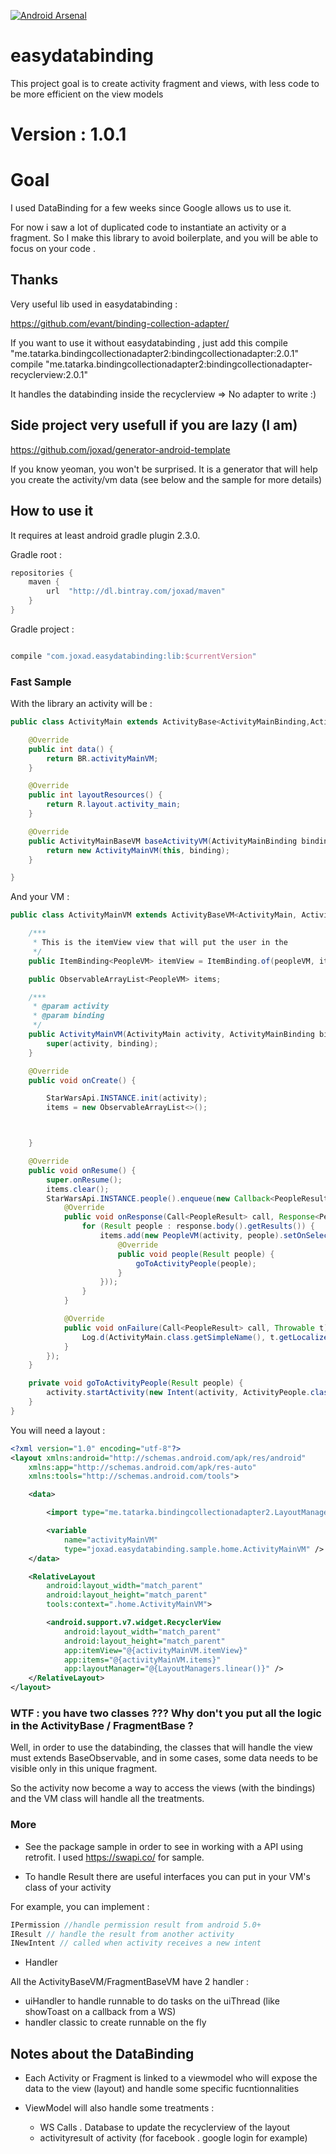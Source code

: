 
[![Android Arsenal](https://img.shields.io/badge/Android%20Arsenal-easydatabinding-green.svg?style=true)](https://android-arsenal.com/details/1/4106)

# easydatabinding
This project goal is to create activity fragment and views, with less code to be more efficient on the view models


# Version : 1.0.1
# Goal

I used DataBinding for a few weeks since Google allows us to use it.

For now i saw a lot of duplicated code to instantiate an activity or a fragment.
So I make this library to avoid boilerplate, and you will be able to focus on your code .


## Thanks

Very useful lib used in easydatabinding :

https://github.com/evant/binding-collection-adapter/

If you want to use it without easydatabinding , just add this
compile "me.tatarka.bindingcollectionadapter2:bindingcollectionadapter:2.0.1"
compile "me.tatarka.bindingcollectionadapter2:bindingcollectionadapter-recyclerview:2.0.1"

It handles the databinding inside the recyclerview => No adapter to write :)



## Side project very usefull if you are lazy (I am)


https://github.com/joxad/generator-android-template

If you know yeoman, you won't be surprised.
It is a generator that will help you create the activity/vm data (see below and the sample for more details)


## How to use it

It requires at least android gradle plugin 2.3.0.

Gradle root :

```groovy
repositories {
    maven {
        url  "http://dl.bintray.com/joxad/maven"
    }
}

```

Gradle project :

```groovy

compile "com.joxad.easydatabinding:lib:$currentVersion"

```

### Fast Sample

With the library an activity will be :


```java
public class ActivityMain extends ActivityBase<ActivityMainBinding,ActivityMainVM> {

    @Override
    public int data() {
        return BR.activityMainVM;
    }

    @Override
    public int layoutResources() {
        return R.layout.activity_main;
    }

    @Override
    public ActivityMainBaseVM baseActivityVM(ActivityMainBinding binding) {
        return new ActivityMainVM(this, binding);
    }

}
```

And your VM :

```java
public class ActivityMainVM extends ActivityBaseVM<ActivityMain, ActivityMainBinding> {

    /***
     * This is the itemView view that will put the user in the
     */
    public ItemBinding<PeopleVM> itemView = ItemBinding.of(peopleVM, item_people);

    public ObservableArrayList<PeopleVM> items;

    /***
     * @param activity
     * @param binding
     */
    public ActivityMainVM(ActivityMain activity, ActivityMainBinding binding) {
        super(activity, binding);
    }

    @Override
    public void onCreate() {

        StarWarsApi.INSTANCE.init(activity);
        items = new ObservableArrayList<>();



    }

    @Override
    public void onResume() {
        super.onResume();
        items.clear();
        StarWarsApi.INSTANCE.people().enqueue(new Callback<PeopleResult>() {
            @Override
            public void onResponse(Call<PeopleResult> call, Response<PeopleResult> response) {
                for (Result people : response.body().getResults()) {
                    items.add(new PeopleVM(activity, people).setOnSelected(new PeopleVM.OnSelected() {
                        @Override
                        public void people(Result people) {
                            goToActivityPeople(people);
                        }
                    }));
                }
            }

            @Override
            public void onFailure(Call<PeopleResult> call, Throwable t) {
                Log.d(ActivityMain.class.getSimpleName(), t.getLocalizedMessage());
            }
        });
    }

    private void goToActivityPeople(Result people) {
        activity.startActivity(new Intent(activity, ActivityPeople.class).putExtra(Extra.PEOPLE, people));
    }
}

```

You will need a layout :

```xml
<?xml version="1.0" encoding="utf-8"?>
<layout xmlns:android="http://schemas.android.com/apk/res/android"
    xmlns:app="http://schemas.android.com/apk/res-auto"
    xmlns:tools="http://schemas.android.com/tools">

    <data>

        <import type="me.tatarka.bindingcollectionadapter2.LayoutManagers" />

        <variable
            name="activityMainVM"
            type="joxad.easydatabinding.sample.home.ActivityMainVM" />
    </data>

    <RelativeLayout
        android:layout_width="match_parent"
        android:layout_height="match_parent"
        tools:context=".home.ActivityMainVM">

        <android.support.v7.widget.RecyclerView
            android:layout_width="match_parent"
            android:layout_height="match_parent"
            app:itemView="@{activityMainVM.itemView}"
            app:items="@{activityMainVM.items}"
            app:layoutManager="@{LayoutManagers.linear()}" />
    </RelativeLayout>
</layout>
```

### WTF : you have two classes ??? Why don't you put all the logic in the ActivityBase / FragmentBase ?

Well, in order to use the databinding, the classes that will handle the view must extends BaseObservable, and in some cases,
some data needs to be visible only in this unique fragment.

So the activity now become a way to access the views (with the bindings) and the VM class will handle all the treatments.



### More


- See the package sample in order to see in working with a API using retrofit. I used https://swapi.co/ for sample.


- To handle Result there are useful interfaces you can put in your VM's class of your activity

For example, you can implement :
```java
IPermission //handle permission result from android 5.0+ 
IResult // handle the result from another activity
INewIntent // called when activity receives a new intent

```

- Handler

All the ActivityBaseVM/FragmentBaseVM have 2 handler :
- uiHandler to handle runnable to do tasks on the uiThread (like showToast on a callback from a WS)
- handler classic to create runnable on the fly 

## Notes about the DataBinding

- Each Activity or Fragment is linked to a viewmodel who will expose the data to the view (layout) and handle some specific fucntionnalities


- ViewModel will also handle some treatments :

    - WS Calls . Database to update the recyclerview of the layout
    - activityresult of activity (for facebook . google login for example)

